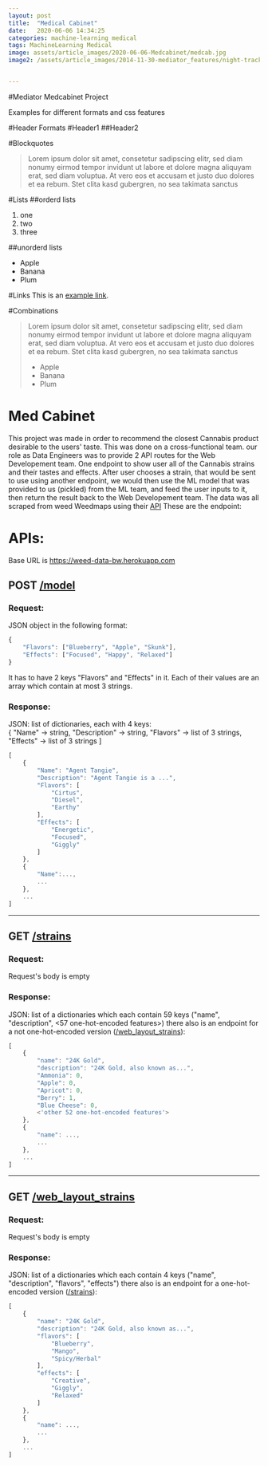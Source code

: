 ```yaml
---
layout: post
title:  "Medical Cabinet"
date:   2020-06-06 14:34:25
categories: machine-learning medical
tags: MachineLearning Medical
image: assets/article_images/2020-06-06-Medcabinet/medcab.jpg
image2: /assets/article_images/2014-11-30-mediator_features/night-track-mobile.JPG


---
```

#Mediator Medcabinet Project

Examples for different formats and css features

#Header Formats
#Header1
##Header2

#Blockquotes
>Lorem ipsum dolor sit amet, consetetur sadipscing elitr, sed diam nonumy eirmod tempor invidunt ut labore et dolore magna aliquyam erat, sed diam voluptua. At vero eos et accusam et justo duo dolores et ea rebum. Stet clita kasd gubergren, no sea takimata sanctus

#Lists
##orderd lists
1. one
2. two
3. three

##unorderd lists
- Apple
- Banana
- Plum

#Links
This is an [example link](http://example.com/ "With a Title").

#Combinations
>Lorem ipsum dolor sit amet, consetetur sadipscing elitr, sed diam nonumy eirmod tempor invidunt ut labore et dolore magna aliquyam erat, sed diam voluptua. At vero eos et accusam et justo duo dolores et ea rebum. Stet clita kasd gubergren, no sea takimata sanctus
>
> - Apple
> - Banana
> - Plum

# Med Cabinet
This project was made in order to recommend the closest Cannabis product desirable to the users' taste. This was done on a cross-functional team.
our role as Data Engineers was to provide 2 API routes for the Web Developement team.
One endpoint to show user all of the Cannabis strains and their tastes and effects.
After user chooses a strain, that would be sent to use using another endpoint, we would then use the ML model that was provided to us (pickled) from the ML team, and feed the user inputs to it, then return the result back to the Web Developement team.
The data was all scraped from weed Weedmaps using their [API](https://developer.weedmaps.com/)
These are the endpoint:

# APIs:
Base URL is https://weed-data-bw.herokuapp.com

## POST [/model](https://weed-data-bw.herokuapp.com/model)

### Request:
JSON object in the following format:

```js
{
    "Flavors": ["Blueberry", "Apple", "Skunk"],
    "Effects": ["Focused", "Happy", "Relaxed"]
}
```
It has to have 2 keys "Flavors" and "Effects" in it. Each of their values are an array which contain at most 3 strings.

### Response:
JSON: list of dictionaries, each with 4 keys:</br>
{
    "Name" -> string,
    "Description" -> string,
    "Flavors" -> list of 3 strings,
    "Effects" -> list of 3 strings
]
```js
[
    {
        "Name": "Agent Tangie",
        "Description": "Agent Tangie is a ...",
        "Flavors": [
            "Cirtus",
            "Diesel",
            "Earthy"
        ],
        "Effects": [
            "Energetic",
            "Focused",
            "Giggly"
        ]
    },
    {
        "Name":...,
        ...
    },
    ...
]
```
<hr>

## GET [/strains](https://weed-data-bw.herokuapp.com/strains)

### Request:
Request's body is empty

### Response:
JSON: list of a dictionaries which each contain 59 keys ("name", "description", <57 one-hot-encoded features>) there also is an endpoint for a not one-hot-encoded version ([/web_layout_strains](https://weed-data-bw.herokuapp.com/web_layout_strains)):</br>
```js
[
    {
        "name": "24K Gold",
        "description": "24K Gold, also known as...",
        "Ammonia": 0,
        "Apple": 0,
        "Apricot": 0,
        "Berry": 1,
        "Blue Cheese": 0,
        <'other 52 one-hot-encoded features'>
    },
    {
        "name": ...,
        ...
    },
    ...
]
```

<hr>

## GET [/web_layout_strains](https://weed-data-bw.herokuapp.com/web_layout_strains)

### Request:
Request's body is empty

### Response:
JSON: list of a dictionaries which each contain 4 keys ("name", "description", "flavors", "effects") there also is an endpoint for a one-hot-encoded version ([/strains](https://weed-data-bw.herokuapp.com/strains)):</br>
```js
[
    {
        "name": "24K Gold",
        "description": "24K Gold, also known as...",
        "flavors": [
            "Blueberry",
            "Mango",
            "Spicy/Herbal"
        ],
        "effects": [
            "Creative",
            "Giggly",
            "Relaxed"
        ]
    },
    {
        "name": ...,
        ...
    },
    ...
]